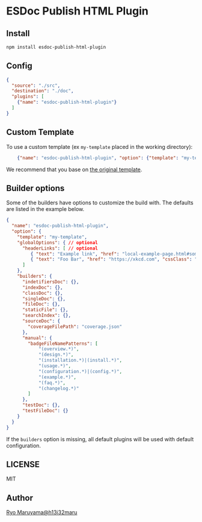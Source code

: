 # ESDoc Publish HTML Plugin
## Install
```bash
npm install esdoc-publish-html-plugin
```

## Config
```json
{
  "source": "./src",
  "destination": "./doc",
  "plugins": [
    {"name": "esdoc-publish-html-plugin"}
  ]
}
```

## Custom Template
To use a custom template (ex `my-template` placed in the working directory):
```json
    {"name": "esdoc-publish-html-plugin", "option": {"template": "my-template"}}
```

We recommend that you base on [the original template](https://github.com/esdoc/esdoc-plugins/tree/master/esdoc-publish-html-plugin/src/Builder/template).

## Builder options

Some of the builders have options to customize the build with.
The defaults are listed in the example below.

```json
{
  "name": "esdoc-publish-html-plugin",
  "option": {
    "template": "my-template",
    "globalOptions": { // optional
      "headerLinks": [ // optional
         { "text": "Example link", "href": "local-example-page.html#some-header", "cssClass": "my-example" },
         { "text": "Foo Bar", "href": "https://xkcd.com", "cssClass": "external-link" }
      ]
    },
    "builders": {
      "indetifiersDoc": {},
      "indexDoc": {},
      "classDoc": {},
      "singleDoc": {},
      "fileDoc": {},
      "staticFile": {},
      "searchIndex": {},
      "sourceDoc": {
        "coverageFilePath": "coverage.json"
      },
      "manual": {
        "badgeFileNamePatterns": [
            "(overview.*)",
            "(design.*)",
            "(installation.*)|(install.*)",
            "(usage.*)",
            "(configuration.*)|(config.*)",
            "(example.*)",
            "(faq.*)",
            "(changelog.*)"
        ]
      },
      "testDoc": {},
      "testFileDoc": {}
    }
  }
}
```

If the `builders` option is missing, all default plugins will be used with default configuration.

## LICENSE
MIT

## Author
[Ryo Maruyama@h13i32maru](https://github.com/h13i32maru)

